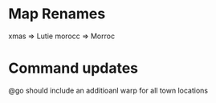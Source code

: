 # Map Renames

xmas => Lutie
morocc => Morroc


# Command updates

@go should include an additioanl warp for all town locations